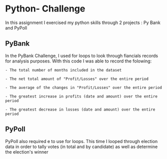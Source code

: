 # Python- Challenge
In this assignment I exercised my python skills through 2 projects : Py Bank and PyPoll
## PyBank
In the PyBank Challenge, I used for loops to look through fiancials records for analysis purposes. With this code I was able to record the folowing:
  
    - The total number of months included in the dataset

    - The net total amount of "Profit/Losses" over the entire period

    - The average of the changes in "Profit/Losses" over the entire period

    - The greatest increase in profits (date and amount) over the entire period

    - The greatest decrease in losses (date and amount) over the entire period
    
## PyPoll
PyPoll also required e to use for loops. This time I looped through election data in order to tally votes (in total and by candidate) as well as determine the election's winner
